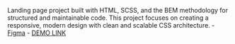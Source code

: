 Landing page project built with HTML, SCSS, and the BEM methodology for structured and maintainable code. This project focuses on creating a responsive, modern design with clean and scalable CSS architecture.
    - [Figma](https://www.figma.com/design/50zgLU65Mcd3MisFHMfLfx/POTR-POTS_FE-students?node-id=1760-281&node-type=canvas)
    - [DEMO LINK](https://msdreams.github.io/Potr_Pots_landing/)
